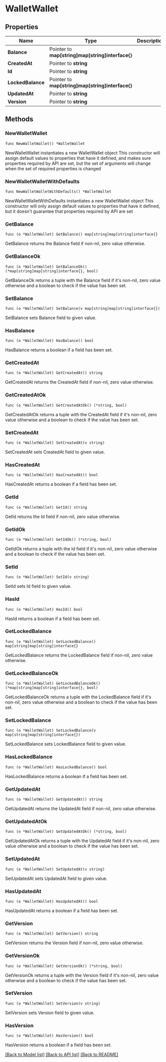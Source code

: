 # WalletWallet

## Properties

Name | Type | Description | Notes
------------ | ------------- | ------------- | -------------
**Balance** | Pointer to **map[string]map[string]interface{}** |  | [optional] 
**CreatedAt** | Pointer to **string** |  | [optional] 
**Id** | Pointer to **string** |  | [optional] 
**LockedBalance** | Pointer to **map[string]map[string]interface{}** |  | [optional] 
**UpdatedAt** | Pointer to **string** |  | [optional] 
**Version** | Pointer to **string** |  | [optional] 

## Methods

### NewWalletWallet

`func NewWalletWallet() *WalletWallet`

NewWalletWallet instantiates a new WalletWallet object
This constructor will assign default values to properties that have it defined,
and makes sure properties required by API are set, but the set of arguments
will change when the set of required properties is changed

### NewWalletWalletWithDefaults

`func NewWalletWalletWithDefaults() *WalletWallet`

NewWalletWalletWithDefaults instantiates a new WalletWallet object
This constructor will only assign default values to properties that have it defined,
but it doesn't guarantee that properties required by API are set

### GetBalance

`func (o *WalletWallet) GetBalance() map[string]map[string]interface{}`

GetBalance returns the Balance field if non-nil, zero value otherwise.

### GetBalanceOk

`func (o *WalletWallet) GetBalanceOk() (*map[string]map[string]interface{}, bool)`

GetBalanceOk returns a tuple with the Balance field if it's non-nil, zero value otherwise
and a boolean to check if the value has been set.

### SetBalance

`func (o *WalletWallet) SetBalance(v map[string]map[string]interface{})`

SetBalance sets Balance field to given value.

### HasBalance

`func (o *WalletWallet) HasBalance() bool`

HasBalance returns a boolean if a field has been set.

### GetCreatedAt

`func (o *WalletWallet) GetCreatedAt() string`

GetCreatedAt returns the CreatedAt field if non-nil, zero value otherwise.

### GetCreatedAtOk

`func (o *WalletWallet) GetCreatedAtOk() (*string, bool)`

GetCreatedAtOk returns a tuple with the CreatedAt field if it's non-nil, zero value otherwise
and a boolean to check if the value has been set.

### SetCreatedAt

`func (o *WalletWallet) SetCreatedAt(v string)`

SetCreatedAt sets CreatedAt field to given value.

### HasCreatedAt

`func (o *WalletWallet) HasCreatedAt() bool`

HasCreatedAt returns a boolean if a field has been set.

### GetId

`func (o *WalletWallet) GetId() string`

GetId returns the Id field if non-nil, zero value otherwise.

### GetIdOk

`func (o *WalletWallet) GetIdOk() (*string, bool)`

GetIdOk returns a tuple with the Id field if it's non-nil, zero value otherwise
and a boolean to check if the value has been set.

### SetId

`func (o *WalletWallet) SetId(v string)`

SetId sets Id field to given value.

### HasId

`func (o *WalletWallet) HasId() bool`

HasId returns a boolean if a field has been set.

### GetLockedBalance

`func (o *WalletWallet) GetLockedBalance() map[string]map[string]interface{}`

GetLockedBalance returns the LockedBalance field if non-nil, zero value otherwise.

### GetLockedBalanceOk

`func (o *WalletWallet) GetLockedBalanceOk() (*map[string]map[string]interface{}, bool)`

GetLockedBalanceOk returns a tuple with the LockedBalance field if it's non-nil, zero value otherwise
and a boolean to check if the value has been set.

### SetLockedBalance

`func (o *WalletWallet) SetLockedBalance(v map[string]map[string]interface{})`

SetLockedBalance sets LockedBalance field to given value.

### HasLockedBalance

`func (o *WalletWallet) HasLockedBalance() bool`

HasLockedBalance returns a boolean if a field has been set.

### GetUpdatedAt

`func (o *WalletWallet) GetUpdatedAt() string`

GetUpdatedAt returns the UpdatedAt field if non-nil, zero value otherwise.

### GetUpdatedAtOk

`func (o *WalletWallet) GetUpdatedAtOk() (*string, bool)`

GetUpdatedAtOk returns a tuple with the UpdatedAt field if it's non-nil, zero value otherwise
and a boolean to check if the value has been set.

### SetUpdatedAt

`func (o *WalletWallet) SetUpdatedAt(v string)`

SetUpdatedAt sets UpdatedAt field to given value.

### HasUpdatedAt

`func (o *WalletWallet) HasUpdatedAt() bool`

HasUpdatedAt returns a boolean if a field has been set.

### GetVersion

`func (o *WalletWallet) GetVersion() string`

GetVersion returns the Version field if non-nil, zero value otherwise.

### GetVersionOk

`func (o *WalletWallet) GetVersionOk() (*string, bool)`

GetVersionOk returns a tuple with the Version field if it's non-nil, zero value otherwise
and a boolean to check if the value has been set.

### SetVersion

`func (o *WalletWallet) SetVersion(v string)`

SetVersion sets Version field to given value.

### HasVersion

`func (o *WalletWallet) HasVersion() bool`

HasVersion returns a boolean if a field has been set.


[[Back to Model list]](../README.md#documentation-for-models) [[Back to API list]](../README.md#documentation-for-api-endpoints) [[Back to README]](../README.md)


